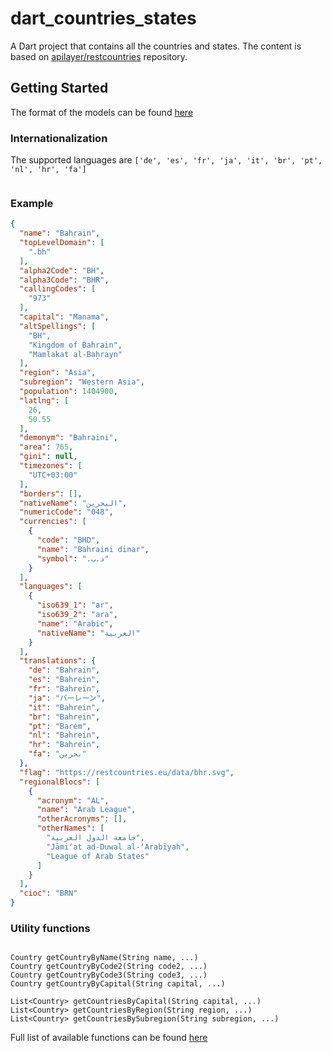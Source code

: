 # dart_countries_states

A Dart project that contains all the countries and states. The content is based on 
[apilayer/restcountries](https://github.com/apilayer/restcountries) repository.

## Getting Started

The format of the models can be found [here](lib/src/models/)

### Internationalization

The supported languages are `['de', 'es', 'fr', 'ja', 'it', 'br', 'pt', 'nl', 'hr', 'fa']`

```dart

```

### Example

```json
{
  "name": "Bahrain",
  "topLevelDomain": [
    ".bh"
  ],
  "alpha2Code": "BH",
  "alpha3Code": "BHR",
  "callingCodes": [
    "973"
  ],
  "capital": "Manama",
  "altSpellings": [
    "BH",
    "Kingdom of Bahrain",
    "Mamlakat al-Baḥrayn"
  ],
  "region": "Asia",
  "subregion": "Western Asia",
  "population": 1404900,
  "latlng": [
    26,
    50.55
  ],
  "demonym": "Bahraini",
  "area": 765,
  "gini": null,
  "timezones": [
    "UTC+03:00"
  ],
  "borders": [],
  "nativeName": "‏البحرين",
  "numericCode": "048",
  "currencies": [
    {
      "code": "BHD",
      "name": "Bahraini dinar",
      "symbol": ".د.ب"
    }
  ],
  "languages": [
    {
      "iso639_1": "ar",
      "iso639_2": "ara",
      "name": "Arabic",
      "nativeName": "العربية"
    }
  ],
  "translations": {
    "de": "Bahrain",
    "es": "Bahrein",
    "fr": "Bahreïn",
    "ja": "バーレーン",
    "it": "Bahrein",
    "br": "Bahrein",
    "pt": "Barém",
    "nl": "Bahrein",
    "hr": "Bahrein",
    "fa": "بحرین"
  },
  "flag": "https://restcountries.eu/data/bhr.svg",
  "regionalBlocs": [
    {
      "acronym": "AL",
      "name": "Arab League",
      "otherAcronyms": [],
      "otherNames": [
        "جامعة الدول العربية",
        "Jāmiʻat ad-Duwal al-ʻArabīyah",
        "League of Arab States"
      ]
    }
  ],
  "cioc": "BRN"
}
```

### Utility functions

```$dart

Country getCountryByName(String name, ...)
Country getCountryByCode2(String code2, ...)
Country getCountryByCode3(String code3, ...)
Country getCountryByCapital(String capital, ...)

List<Country> getCountriesByCapital(String capital, ...)
List<Country> getCountriesByRegion(String region, ...)
List<Country> getCountriesBySubregion(String subregion, ...)
```

Full list of available functions can be found [here](lib/src/countries.dart)